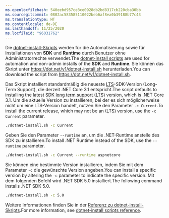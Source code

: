 ```yaml
---
ms.openlocfilehash: 540eebd957ce8ce0928db2bd8317cb220cba30bb
ms.sourcegitcommit: 0802ac583585110022beb6af8ea0b39188b77c43
ms.translationtype: HT
ms.contentlocale: de-DE
ms.lasthandoff: 11/25/2020
ms.locfileid: "96031762"
---
```


<span data-ttu-id="51786-101">Die [dotnet-install-Skripts](../../tools/dotnet-install-script.md) werden für die Automatisierung sowie für Installationen von **SDK** und **Runtime** durch Benutzer ohne Administratorrechte verwendet.</span><span class="sxs-lookup"><span data-stu-id="51786-101">The [dotnet-install scripts](../../tools/dotnet-install-script.md) are used for automation and non-admin installs of the **SDK** and **Runtime**.</span></span> <span data-ttu-id="51786-102">Sie können das Skript unter <https://dot.net/v1/dotnet-install.sh> herunterladen.</span><span class="sxs-lookup"><span data-stu-id="51786-102">You can download the script from <https://dot.net/v1/dotnet-install.sh>.</span></span>

<span data-ttu-id="51786-103">Das Skript installiert standardmäßig die neueste [LTS](https://dotnet.microsoft.com/platform/support/policy/dotnet-core)-SDK-Version (Long-Term Support), die derzeit .NET Core 3.1 entspricht.</span><span class="sxs-lookup"><span data-stu-id="51786-103">The script defaults to installing the latest SDK [long term support (LTS)](https://dotnet.microsoft.com/platform/support/policy/dotnet-core) version, which is .NET Core 3.1.</span></span> <span data-ttu-id="51786-104">Um die aktuelle Version zu installieren, bei der es sich möglicherweise nicht um eine LTS-Version handelt, nutzen Sie den Parameter `-c Current`.</span><span class="sxs-lookup"><span data-stu-id="51786-104">To install the current release, which may not be an (LTS) version, use the `-c Current` parameter.</span></span>

```bash
./dotnet-install.sh -c Current
```

<span data-ttu-id="51786-105">Geben Sie den Parameter `--runtime` an, um die .NET-Runtime anstelle des SDK zu installieren.</span><span class="sxs-lookup"><span data-stu-id="51786-105">To install .NET Runtime instead of the SDK, use the `--runtime` parameter.</span></span>

```bash
./dotnet-install.sh -c Current --runtime aspnetcore
```

<span data-ttu-id="51786-106">Sie können eine bestimmte Version installieren, indem Sie mit dem Parameter `-c` die gewünschte Version angeben.</span><span class="sxs-lookup"><span data-stu-id="51786-106">You can install a specific version by altering the `-c` parameter to indicate the specific version.</span></span> <span data-ttu-id="51786-107">Mit dem folgenden Befehl wird .NET SDK 5.0 installiert.</span><span class="sxs-lookup"><span data-stu-id="51786-107">The following command installs .NET SDK 5.0.</span></span>

```bash
./dotnet-install.sh -c 5.0
```

<span data-ttu-id="51786-108">Weitere Informationen finden Sie in der [ Referenz zu dotnet-install-Skripts](../../tools/dotnet-install-script.md).</span><span class="sxs-lookup"><span data-stu-id="51786-108">For more information, see [dotnet-install scripts reference](../../tools/dotnet-install-script.md).</span></span>
